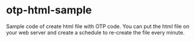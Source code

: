 # otp-html-sample

Sample code of create html file with OTP code.
You can put the html file on your web server and create a schedule to re-create the file every minute.
